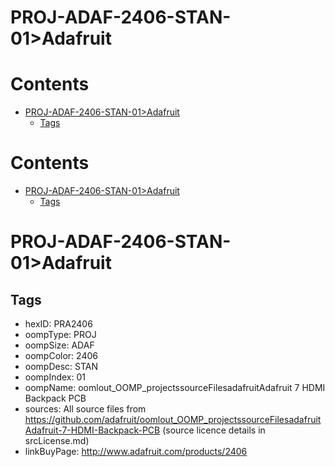 
PROJ-ADAF-2406-STAN-01>Adafruit
===============================

Contents
========

* [PROJ-ADAF-2406-STAN-01>Adafruit](#proj-adaf-2406-stan-01adafruit)
	* [Tags](#tags)

Contents
========

* [PROJ-ADAF-2406-STAN-01>Adafruit](#proj-adaf-2406-stan-01adafruit)
	* [Tags](#tags)

# PROJ-ADAF-2406-STAN-01>Adafruit

## Tags

- hexID: PRA2406
- oompType: PROJ
- oompSize: ADAF
- oompColor: 2406
- oompDesc: STAN
- oompIndex: 01
- oompName: oomlout_OOMP_projectssourceFilesadafruitAdafruit 7 HDMI Backpack PCB
- sources: All source files from https://github.com/adafruit/oomlout_OOMP_projectssourceFilesadafruitAdafruit-7-HDMI-Backpack-PCB (source licence details in srcLicense.md)
- linkBuyPage: http://www.adafruit.com/products/2406
